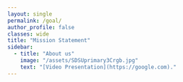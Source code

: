 ```yaml
---
layout: single
permalink: /goal/
author_profile: false
classes: wide
title: "Mission Statement"
sidebar:
  - title: "About us"
    image: "/assets/SDSUprimary3Crgb.jpg"
    text: "[Video Presentation](https://google.com)."
---
```








